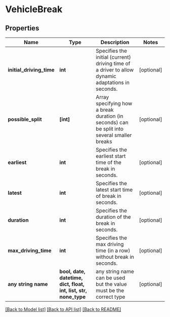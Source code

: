 # VehicleBreak


## Properties
Name | Type | Description | Notes
------------ | ------------- | ------------- | -------------
**initial_driving_time** | **int** | Specifies the initial (current) driving time of a driver to allow dynamic adaptations in seconds. | [optional] 
**possible_split** | **[int]** | Array specifying how a break duration (in seconds) can be split into several smaller breaks | [optional] 
**earliest** | **int** | Specifies the earliest start time of the break in seconds. | [optional] 
**latest** | **int** | Specifies the latest start time of break in seconds. | [optional] 
**duration** | **int** | Specifies the duration of the break in seconds. | [optional] 
**max_driving_time** | **int** | Specifies the max driving time (in a row) without break in seconds. | [optional] 
**any string name** | **bool, date, datetime, dict, float, int, list, str, none_type** | any string name can be used but the value must be the correct type | [optional]

[[Back to Model list]](../README.md#documentation-for-models) [[Back to API list]](../README.md#documentation-for-api-endpoints) [[Back to README]](../README.md)


